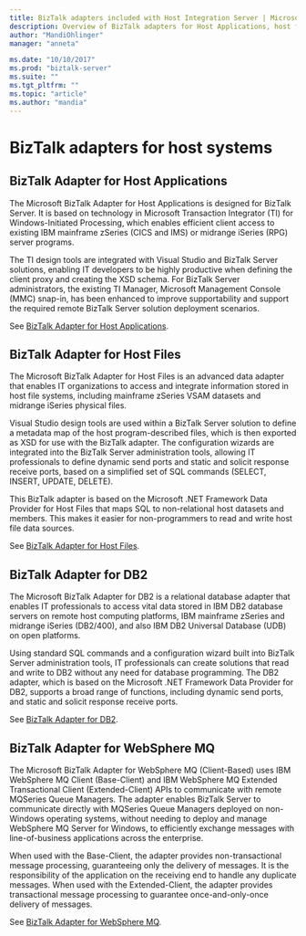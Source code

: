 ```yaml
---
title: BizTalk adapters included with Host Integration Server | Microsoft Docs
description: Overview of BizTalk adapters for Host Applications, host files, DB2, and WebSphere MQ included with HIS
author: "MandiOhlinger"
manager: "anneta"

ms.date: "10/10/2017"
ms.prod: "biztalk-server"
ms.suite: ""
ms.tgt_pltfrm: ""
ms.topic: "article"
ms.author: "mandia"
---
```


# BizTalk adapters for host systems


## BizTalk Adapter for Host Applications

The Microsoft BizTalk Adapter for Host Applications is designed for BizTalk Server. It is based on technology in Microsoft Transaction Integrator (TI) for Windows-Initiated Processing, which enables efficient client access to existing IBM mainframe zSeries (CICS and IMS) or midrange iSeries (RPG) server programs. 

The TI design tools are integrated with Visual Studio and BizTalk Server solutions, enabling IT developers to be highly productive when defining the client proxy and creating the XSD schema. For BizTalk Server administrators, the existing TI Manager, Microsoft Management Console (MMC) snap-in, has been enhanced to improve supportability and support the required remote BizTalk Server solution deployment scenarios.

See [BizTalk Adapter for Host Applications](/host-integration-server/core/biztalk-adapter-for-host-applications2). 

## BizTalk Adapter for Host Files
The Microsoft BizTalk Adapter for Host Files is an advanced data adapter that enables IT organizations to access and integrate information stored in host file systems, including mainframe zSeries VSAM datasets and midrange iSeries physical files. 

Visual Studio design tools are used within a BizTalk Server solution to define a metadata map of the host program-described files, which is then exported as XSD for use with the BizTalk adapter. The configuration wizards are integrated into the BizTalk Server administration tools, allowing IT professionals to define dynamic send ports and static and solicit response receive ports, based on a simplified set of SQL commands (SELECT, INSERT, UPDATE, DELETE). 

This BizTalk adapter is based on the Microsoft .NET Framework Data Provider for Host Files that maps SQL to non-relational host datasets and members. This makes it easier for non-programmers to read and write host file data sources.

See [BizTalk Adapter for Host Files](/host-integration-server/core/biztalk-adapter-for-host-files-configuration1).

## BizTalk Adapter for DB2
The Microsoft BizTalk Adapter for DB2 is a relational database adapter that enables IT professionals to access vital data stored in IBM DB2 database servers on remote host computing platforms, IBM mainframe zSeries and midrange iSeries (DB2/400), and also IBM DB2 Universal Database (UDB) on open platforms. 

Using standard SQL commands and a configuration wizard built into BizTalk Server administration tools, IT professionals can create solutions that read and write to DB2 without any need for database programming. The DB2 adapter, which is based on the Microsoft .NET Framework Data Provider for DB2, supports a broad range of functions, including dynamic send ports, and static and solicit response receive ports.

See [BizTalk Adapter for DB2](/host-integration-server/core/biztalk-adapter-for-db2-configuration1).

## BizTalk Adapter for WebSphere MQ
The Microsoft BizTalk Adapter for WebSphere MQ (Client-Based) uses IBM WebSphere MQ Client (Base-Client) and IBM WebSphere MQ Extended Transactional Client (Extended-Client) APIs to communicate with remote MQSeries Queue Managers. The adapter enables BizTalk Server to communicate directly with MQSeries Queue Managers deployed on non-Windows operating systems, without needing to deploy and manage WebSphere MQ Server for Windows, to efficiently exchange messages with line-of-business applications across the enterprise. 

When used with the Base-Client, the adapter provides non-transactional message processing, guaranteeing only the delivery of messages. It is the responsibility of the application on the receiving end to handle any duplicate messages. When used with the Extended-Client, the adapter provides transactional message processing to guarantee once-and-only-once delivery of messages.

See [BizTalk Adapter for WebSphere MQ](/host-integration-server/core/biztalk-adapter-for-websphere-mq2).